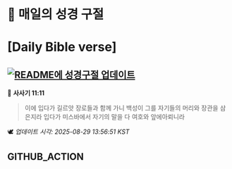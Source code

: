 # 🙏 매일의 성경 구절
# [Daily Bible verse]
## [![README에 성경구절 업데이트](https://github.com/DONGSUKA/first_test/actions/workflows/update-readme-bible.yml/badge.svg)](https://github.com/DONGSUKA/first_test/actions/workflows/update-readme-bible.yml)
<!-- START_BIBLE_VERSE -->
📖 **사사기 11:11**
> 이에 입다가 길르앗 장로들과 함께 가니 백성이 그를 자기들의 머리와 장관을 삼은지라 입다가 미스바에서 자기의 말을 다 여호와 앞에아뢰니라

🕊️ _업데이트 시각: 2025-08-29 13:56:51 KST_
  <!-- END_BIBLE_VERSE -->
## GITHUB_ACTION
